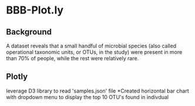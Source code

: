 # BBB-Plot.ly

## Background
A dataset reveals that a small handful of microbial species (also called operational taxonomic units, or OTUs, in the study) were present in more than 70% of people, while the rest were relatively rare.

## Plotly
leverage D3 library to read 'samples.json' file
*Created horizontal bar chart with dropdown menu to display the top  10 OTU's found in indivdual
